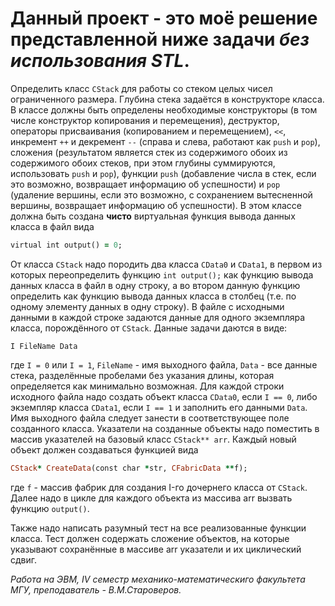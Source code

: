   # Данный проект - это моё решение представленной ниже задачи _без использования STL_.

  Определить класс `CStack` для работы со стеком целых чисел ограниченного размера. Глубина стека задаётся в конструкторе класса.
  В классе должны быть определены необходимые конструкторы (в том числе конструктор копирования и перемещения), деструктор,
  операторы присваивания (копированием и перемещением), `<<`, инкремент `++` и декремент `--` (справа и слева, работают как `push` и `pop`),
  сложения (результатом является стек из содержимого обоих из содержимого обоих стеков, при этом глубины суммируются, использовать `push` и `pop`),
  функции `push` (добавление числа в стек, если это возможно, возвращает информацию об успешности) 
  и `pop` (удаление вершины, если это возможно, с сохранением вытесненной вершины, возвращает информацию об успешности).
  В этом классе должна быть создана **чисто** виртуальная функция вывода данных класса в файл вида
  ```ruby
  virtual int output() = 0;
  ```
  От класса `CStack` надо породить два класса `CData0` и `CData1`, в первом из которых переопределить функцию
  `int output();` как функцию вывода данных класса в файл в одну строку, а во втором данную функцию определить как функцию вывода данных класса в столбец 
  (т.е. по одному элементу данных в одну строку). В файле с исходными данными в каждой строке задаются данные для одного экземпляра класса,
  порождённого от `CStack`. Данные задачи даются в виде:
  ```
  I FileName Data
  ```
  где `I = 0` или `I = 1`, `FileName` - имя выходного файла, `Data` - все данные стека, разделённые пробелами без указания длины,
  которая определяется как минимально возможная.
  Для каждой строки исходного файла надо создать объект класса `CData0`, 
  если   `I == 0`, либо экземпляр класса `CData1`, если `I == 1` и заполнить его данными `Data`. 
  Имя выходного файла следует занести в соответствующее поле созданного класса.
  Указатели на созданные объекты надо поместить в массив указателей на базовый класс `CStack** arr`. Каждый новый объект должен создаваться функцией вида
  ```ruby
  CStack* CreateData(const char *str, CFabricData **f);
  ```
  где `f` - массив фабрик для создания I-го дочернего класса от `CStack`.
  Далее надо в цикле для каждого объекта из массива arr вызвать функцию ```output()```.
  
  Также надо написать разумный тест на все реализованные функции класса. Тест должен содержать сложение объектов,
  на которые указывают сохранённые в массиве arr указатели и их циклический сдвиг.

  _Работа на ЭВМ, IV семестр механико-математическиго факультета МГУ, преподаватель - В.М.Староверов._
